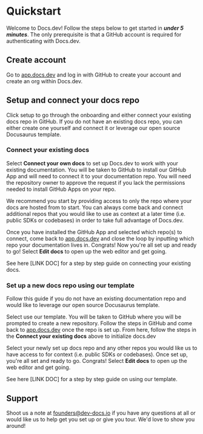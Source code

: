 # Quickstart

Welcome to Docs.dev! Follow the steps below to get started in ***under 5 minutes***. The only prerequisite is that a GitHub account is required for authenticating with Docs.dev.

## Create account

Go to [app.docs.dev](http://app.docs.dev) and log in with GitHub to create your account and create an org within Docs.dev.

## Setup and connect your docs repo

Click setup to go through the onboarding and either connect your existing docs repo in GitHub. If you do not have an existing docs repo, you can either create one yourself and connect it or leverage our open source Docusaurus template.

### Connect your existing docs

Select **Connect your own docs** to set up Docs.dev to work with your existing documentation. You will be taken to GitHub to install our GitHub App and will need to connect it to your documentation repo. You will need the repository owner to approve the request if you lack the permissions needed to install GitHub Apps on your repo.

We recommend you start by providing access to only the repo where your docs are hosted from to start. You can always come back and connect additional repos that you would like to use as context at a later time (i.e. public SDKs or codebases) in order to take full advantage of Docs.dev.

Once you have installed the GitHub App and selected which repo(s) to connect, come back to [app.docs.dev](https://app.docs.dev/) and close the loop by inputting which repo your documentation lives in. Congrats! Now you're all set up and ready to go! Select **Edit docs** to open up the web editor and get going.

See here \[LINK DOC] for a step by step guide on connecting your existing docs.

### Set up a new docs repo using our template

Follow this guide if you do not have an existing documentation repo and would like to leverage our open source Docusaurus template.

Select use our template. You will be taken to GitHub where you will be prompted to create a new repository. Follow the steps in GitHub and come back to [app.docs.dev](https://app.docs.dev/) once the repo is set up. From here, follow the steps in the **Connect your existing docs** above to initialize docs.dev

Select your newly set up docs repo and any other repos you would like us to have access to for context (i.e. public SDKs or codebases). Once set up, you're all set and ready to go. Congrats! Select **Edit docs** to open up the web editor and get going.

See here \[LINK DOC] for a step by step guide on using our template.

## Support

Shoot us a note at <founders@dev-docs.io> if you have any questions at all or would like us to help get you set up or give you tour. We'd love to show you around!
